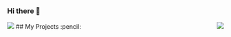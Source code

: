 ### Hi there 👋
<img src="https://badges.pufler.dev/visits/whatsinmyopsec/whatsinmyopsec">
## My Projects :pencil:
<a href="">
  <img src="https://github-readme-stats.vercel.app/api/?username=whatsinmyopsec&theme=prussian&show_icons=true&count_private=true" align="right">
</a>
